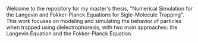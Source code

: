Welcome to the repository for my master's thesis, "Numerical Simulation for the Langevin and Fokker-Planck Equations for Sigle-Molecule Trapping". This work focuses on modeling and simulating the behavior of particles when trapped using dielectrophoresis, with two main approaches: the Langevin Equation and the Fokker-Planck Equation.
